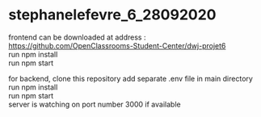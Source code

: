 # stephanelefevre_6_28092020

frontend can be downloaded at address :  
https://github.com/OpenClassrooms-Student-Center/dwj-projet6  
run npm install  
run npm start  

for backend, clone this repository 
add separate .env file in main directory
run npm install  
run npm start  
server is watching on port number 3000 if available
